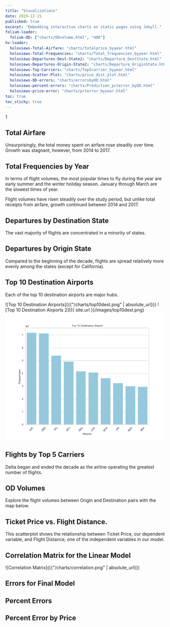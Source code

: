 ```yaml
---
title: "Visualizations"
date: 2019-12-15
published: true
excerpt: "Embedding interactive charts on static pages using Jekyll."
folium-loader:
  folium-OD: ["charts/ODvolume.html", "400"]
hv-loader:
  holoviews-Total-Airfare: "charts/totalprice_byyear.html"
  holoviews-Total-Frequencies: "charts/Total_frequencies_byyear.html"
  holoviews-Departures-Dest-State2: "charts/Departure_DestState.html"
  holoviews-Departures-Origin-State2: "charts/Departure_OriginState.html"
  holoviews-Top-Carriers: "charts/Top5carrier_byyear.html"
  holoviews-Scatter-Plot: "charts/price_dist_plot.html"
  holoviews-OD-errors: "charts/errorsbyOD.html"
  holoviews-percent-errors: "charts/Prediction_pcterror_byOD.html"
  holoviews-price-error: "charts/pcterror_byyear.html"
toc: true
toc_sticky: true
---
```


1

## Total Airfare

Unsurprisingly, the total money spent on airfare rose steadily over time. Growth was stagnant, however, from 2014 to 2017.

<div id="holoviews-Total-Airfare"></div> 

## Total Frequencies by Year

In terms of flight volumes, the most popular times to fly during the year are early summer and the winter holiday season. January through March are the slowest times of year.

Flight volumes have risen steadily over the study period, but unlike total receipts from airfare, growth continued between 2014 and 2017.

<div id="holoviews-Total-Frequencies"></div> 

## Departures by Destination State

The vast majority of flights are concentrated in a minority of states.

<div id="holoviews-Departures-Dest-State2"></div> 

## Departures by Origin State

Compared to the beginning of the decade, flights are spread relatively more evenly among the states (except for California).

<div id="holoviews-Departures-Origin-State2"></div>

## Top 10 Destination Airports

Each of the top 10 destination airports are major hubs.

![Top 10 Destination Airports]({{"/charts/top10dest.png" | absolute_url}})
![Top 10 Destination Airports 2]({{ site.url }}/images/top10dest.png)
![Top 10 Destination Airports 3](./images/top10dest.png)

## Flights by Top 5 Carriers

Delta began and ended the decade as the airline operating the greatest number of flights.

<div id="holoviews-Top-Carriers"></div>

## OD Volumes

Explore the flight volumes between Origin and Destination pairs with the map below.

<div id="folium-OD"></div>

## Ticket Price vs. Flight Distance.

This scatterplot shows the relationship between Ticket Price, our dependent variable, and Flight Distance, one of the independent variables in our model.

<div id="holoviews-Scatter-Plot"></div>

## Correlation Matrix for the Linear Model

![Correlation Matrix]({{"/charts/correlation.png" | absolute_url}})

## Errors for Final Model

<div id="holoviews-OD-errors"></div>

## Percent Errors

<div id="holoviews-percent-errors"></div>

## Percent Error by Price

<div id="holoviews-price-error"></div>
